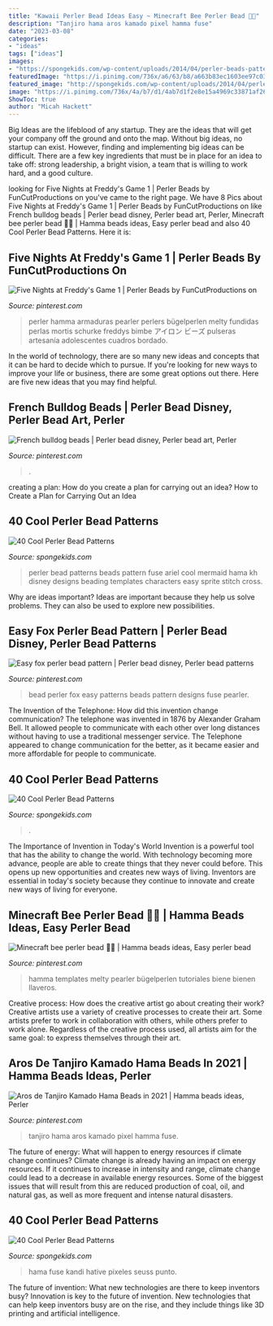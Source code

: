 ```yaml
---
title: "Kawaii Perler Bead Ideas Easy ~ Minecraft Bee Perler Bead 💛🖤"
description: "Tanjiro hama aros kamado pixel hamma fuse"
date: "2023-03-08"
categories:
- "ideas"
tags: ["ideas"]
images:
- "https://spongekids.com/wp-content/uploads/2014/04/perler-beads-patterns/30-apple-beads-patterns.png"
featuredImage: "https://i.pinimg.com/736x/a6/63/b8/a663b83ec1603ee97c03676d58ee4d02.jpg"
featured_image: "http://spongekids.com/wp-content/uploads/2014/04/perler-beads-patterns/4-mermaid-beads-patterns.png"
image: "https://i.pinimg.com/736x/4a/b7/d1/4ab7d1f2e8e15a4969c33871af264ca4.jpg"
ShowToc: true
author: "Micah Hackett"
---
```



Big Ideas are the lifeblood of any startup. They are the ideas that will get your company off the ground and onto the map. Without big ideas, no startup can exist. However, finding and implementing big ideas can be difficult. There are a few key ingredients that must be in place for an idea to take off: strong leadership, a bright vision, a team that is willing to work hard, and a good culture.

	

		
looking for Five Nights at Freddy&#039;s Game 1 | Perler Beads by FunCutProductions on you've came to the right page. We have 8 Pics about Five Nights at Freddy&#039;s Game 1 | Perler Beads by FunCutProductions on like French bulldog beads | Perler bead disney, Perler bead art, Perler, Minecraft bee perler bead 💛🖤 | Hamma beads ideas, Easy perler bead and also 40 Cool Perler Bead Patterns. Here it is:
		
    
## Five Nights At Freddy&#039;s Game 1 | Perler Beads By FunCutProductions On

<img loading=lazy src="https://i.pinimg.com/736x/6b/14/94/6b1494c3a6b4ae6e3df70b02bf2227a8.jpg" onerror="this.onerror=null;this.src='https://tse2.mm.bing.net/th?id=OIP.m_XcDzAOgQKASDK59aSayQHaJ3&amp;pid=15.1';" alt="Five Nights at Freddy&#039;s Game 1 | Perler Beads by FunCutProductions on">

_Source: pinterest.com_

>perler hamma armaduras pearler perlers bügelperlen melty fundidas perlas mortis schurke freddys bimbe アイロン ビーズ pulseras artesanía adolescentes cuadros bordado. 

	

In the world of technology, there are so many new ideas and concepts that it can be hard to decide which to pursue. If you're looking for new ways to improve your life or business, there are some great options out there. Here are five new ideas that you may find helpful.

    
## French Bulldog Beads | Perler Bead Disney, Perler Bead Art, Perler

<img loading=lazy src="https://i.pinimg.com/736x/4a/b7/d1/4ab7d1f2e8e15a4969c33871af264ca4.jpg" onerror="this.onerror=null;this.src='https://tse4.mm.bing.net/th?id=OIP.B1_mrbDDbD1McaEpGNfRdgHaJ3&amp;pid=15.1';" alt="French bulldog beads | Perler bead disney, Perler bead art, Perler">

_Source: pinterest.com_

>. 

	

creating a plan: How do you create a plan for carrying out an idea?
How to Create a Plan for Carrying Out an Idea

    
## 40 Cool Perler Bead Patterns

<img loading=lazy src="http://spongekids.com/wp-content/uploads/2014/04/perler-beads-patterns/4-mermaid-beads-patterns.png" onerror="this.onerror=null;this.src='https://tse4.mm.bing.net/th?id=OIP.Q0wi4k93zEFXLuBWbpCVOAHaHa&amp;pid=15.1';" alt="40 Cool Perler Bead Patterns">

_Source: spongekids.com_

>perler bead patterns beads pattern fuse ariel cool mermaid hama kh disney designs beading templates characters easy sprite stitch cross. 

	

Why are ideas important?
Ideas are important because they help us solve problems. They can also be used to explore new possibilities.

    
## Easy Fox Perler Bead Pattern | Perler Bead Disney, Perler Bead Patterns

<img loading=lazy src="https://i.pinimg.com/736x/cd/09/52/cd0952e798e6d360be1b33dbfdb5d489.jpg" onerror="this.onerror=null;this.src='https://tse4.mm.bing.net/th?id=OIP.6yj_SZ3ZzBZ4UQE9_j2DggHaJ3&amp;pid=15.1';" alt="Easy fox perler bead pattern | Perler bead disney, Perler bead patterns">

_Source: pinterest.com_

>bead perler fox easy patterns beads pattern designs fuse pearler. 

	

The Invention of the Telephone: How did this invention change communication?
The telephone was invented in 1876 by Alexander Graham Bell. It allowed people to communicate with each other over long distances without having to use a traditional messenger service. The Telephone appeared to change communication for the better, as it became easier and more affordable for people to communicate.

    
## 40 Cool Perler Bead Patterns

<img loading=lazy src="https://spongekids.com/wp-content/uploads/2014/04/perler-beads-patterns/30-apple-beads-patterns.png" onerror="this.onerror=null;this.src='https://tse1.mm.bing.net/th?id=OIP.qQc426MXuXZqtY_NE_sHVQHaIH&amp;pid=15.1';" alt="40 Cool Perler Bead Patterns">

_Source: spongekids.com_

>. 

	

The Importance of Invention in Today's World
Invention is a powerful tool that has the ability to change the world. With technology becoming more advance, people are able to create things that they never could before. This opens up new opportunities and creates new ways of living. Inventors are essential in today's society because they continue to innovate and create new ways of living for everyone.

    
## Minecraft Bee Perler Bead 💛🖤 | Hamma Beads Ideas, Easy Perler Bead

<img loading=lazy src="https://i.pinimg.com/736x/52/87/6f/52876f6e915640fd046c00ae8235805c.jpg" onerror="this.onerror=null;this.src='https://tse2.mm.bing.net/th?id=OIP.T8y5QzBZJX6-wfoLG4MH8wHaJ3&amp;pid=15.1';" alt="Minecraft bee perler bead 💛🖤 | Hamma beads ideas, Easy perler bead">

_Source: pinterest.com_

>hamma templates melty pearler bügelperlen tutoriales biene bienen llaveros. 

	

Creative process: How does the creative artist go about creating their work?
Creative artists use a variety of creative processes to create their art. Some artists prefer to work in collaboration with others, while others prefer to work alone. Regardless of the creative process used, all artists aim for the same goal: to express themselves through their art.

    
## Aros De Tanjiro Kamado Hama Beads In 2021 | Hamma Beads Ideas, Perler

<img loading=lazy src="https://i.pinimg.com/736x/a6/63/b8/a663b83ec1603ee97c03676d58ee4d02.jpg" onerror="this.onerror=null;this.src='https://tse2.mm.bing.net/th?id=OIP.aAyAIiEV-ZF5uHn3XSTgkAHaJ3&amp;pid=15.1';" alt="Aros de Tanjiro Kamado Hama Beads in 2021 | Hamma beads ideas, Perler">

_Source: pinterest.com_

>tanjiro hama aros kamado pixel hamma fuse. 

	

The future of energy: What will happen to energy resources if climate change continues?
Climate change is already having an impact on energy resources. If it continues to increase in intensity and range, climate change could lead to a decrease in available energy resources. Some of the biggest issues that will result from this are reduced production of coal, oil, and natural gas, as well as more frequent and intense natural disasters.

    
## 40 Cool Perler Bead Patterns

<img loading=lazy src="https://spongekids.com/wp-content/uploads/2014/04/perler-beads-patterns/33-christmas-grinch.png" onerror="this.onerror=null;this.src='https://tse3.mm.bing.net/th?id=OIP.Y7_GT86Ka6ltj6dZ13O54wHaKj&amp;pid=15.1';" alt="40 Cool Perler Bead Patterns">

_Source: spongekids.com_

>hama fuse kandi hative pixeles seuss punto. 

	

The future of invention: What new technologies are there to keep inventors busy?
Innovation is key to the future of invention. New technologies that can help keep inventors busy are on the rise, and they include things like 3D printing and artificial intelligence.

